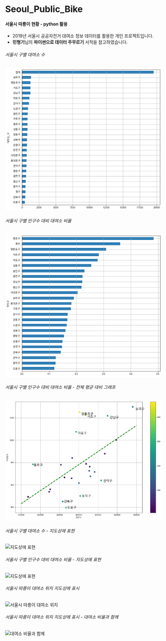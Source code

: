 # Seoul_Public_Bike
#### 서울시 따릉이 현황 - python 활용

- 2019년 서울시 공공자전거 대여소 정보 데이터를 활용한 개인 프로젝트입니다. 
- **민형기**님의 **파이썬으로 데이터 주무르기** 서적을 참고하였습니다.

###### 서울시 구별 대여소 수
![서울시 구별 대여소 수](./image/1.png)

###### 서울시 구별 인구수 대비 대여소 비율
![서울시 구별 인구수 대비 대여소 비율](./image/2.png)

###### 서울시 구별 인구수 대비 대여소 비율 - 전체 평균 대비 그래프
![전체 평균 대비 그래프](./image/3.png)

###### 서울시 구별 대여소 수 - 지도상에 표현
![지도상에 표현](./image/5.jpeg)

###### 서울시 구별 인구수 대비 대여소 비율 - 지도상에 표현
![지도상에 표현](./image/4.jpeg)

###### 서울시 따릉이 대여소 위치 지도상에 표시
![서울시 따릉이 대여소 위치](./image/6.jpeg)

###### 서울시 따릉이 대여소 위치  지도상에 표시 - 대여소 비율과 함께
![대여소 비율과 함께](./image/7.jpeg)